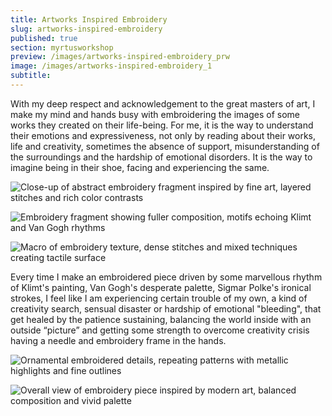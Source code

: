 ```yaml
---
title: Artworks Inspired Embroidery
slug: artworks-inspired-embroidery
published: true
section: myrtusworkshop
preview: /images/artworks-inspired-embroidery_prw
image: /images/artworks-inspired-embroidery_1
subtitle:
---
```


With my deep respect and acknowledgement to the great masters of art, I make my mind and hands busy with embroidering the images of some works they created on their life-being. For me, it is the way to understand their emotions and expressiveness, not only by reading about their works, life and creativity, sometimes the absence of support, misunderstanding of the surroundings and the hardship of emotional disorders. It is the way to imagine being in their shoe, facing and experiencing the same.

![Close-up of abstract embroidery fragment inspired by fine art, layered stitches and rich color contrasts](/images/artworks-inspired-embroidery_2)

![Embroidery fragment showing fuller composition, motifs echoing Klimt and Van Gogh rhythms](/images/artworks-inspired-embroidery_3)

![Macro of embroidery texture, dense stitches and mixed techniques creating tactile surface](/images/artworks-inspired-embroidery_4)

Every time I make an embroidered piece driven by some marvellous rhythm of Klimt's painting, Van Gogh's desperate palette, Sigmar Polke's ironical strokes, I feel like I am experiencing certain trouble of my own, a kind of creativity search, sensual disaster or hardship of emotional "bleeding", that get healed by the patience sustaining, balancing the world inside with an outside “picture” and getting some strength to overcome creativity crisis having a needle and embroidery frame in the hands.

![Ornamental embroidered details, repeating patterns with metallic highlights and fine outlines](/images/artworks-inspired-embroidery_5)

![Overall view of embroidery piece inspired by modern art, balanced composition and vivid palette](/images/artworks-inspired-embroidery_6)
